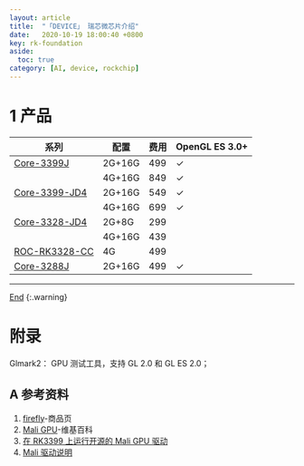 ```yaml
---
layout: article
title:  "「DEVICE」 瑞芯微芯片介绍"
date:   2020-10-19 18:00:40 +0800
key: rk-foundation
aside:
  toc: true
category: [AI, device, rockchip]
---
```

<span id='head'> </span>  

<!--more-->   

# 1 产品

| 系列 | 配置 | 费用 | OpenGL ES 3.0+ |
| --- | --- | --- | --- |
| [Core-3399J](http://store.t-firefly.com/goods.php?id=57) | 2G+16G | 499 | ✓ |
|  | 4G+16G | 849 | ✓ |
| [Core-3399-JD4](http://store.t-firefly.com/goods.php?id=101) | 2G+16G | 549 | ✓ |
|  | 4G+16G | 699 | ✓ |
| [Core-3328-JD4](http://store.t-firefly.com/goods.php?id=115) | 2G+8G | 299 |  |
|  | 4G+16G | 439 |  |
| [ROC-RK3328-CC](http://store.t-firefly.com/goods.php?id=66) | 4G | 499 |  |
| [Core-3288J](https://store.t-firefly.com/goods.php?id=12) | 2G+16G | 499 | ✓ |


-------------------  
[End](#head)
{:.warning}  
# 附录

Glmark2： GPU 测试工具，支持 GL 2.0 和 GL ES 2.0；     

## A 参考资料
1. [firefly](https://www.t-firefly.com/product/rocrk3328cc.html)-商品页     
1. [Mali GPU](https://zh.wikipedia.org/wiki/Mali_(GPU))-维基百科     
1. [在 RK3399 上运行开源的 Mali GPU 驱动](https://aijishu.com/a/1060000000082887)    
1. [Mali 驱动说明](https://en.opensuse.org/ARM_Mali_GPU)    
